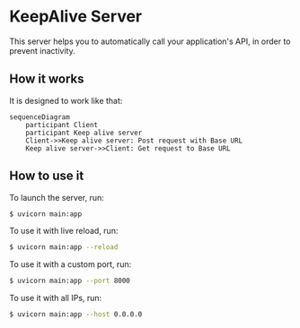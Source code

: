 # KeepAlive Server

This server helps you to automatically call your application's API, in order to prevent inactivity.


## How it works
It is designed to work like that:
```mermaid
sequenceDiagram
    participant Client
    participant Keep alive server
    Client->>Keep alive server: Post request with Base URL
    Keep alive server->>Client: Get request to Base URL
```

## How to use it

To launch the server, run:
```bash
$ uvicorn main:app
```

To use it with live reload, run:
```bash
$ uvicorn main:app --reload
```

To use it with a custom port, run:
```bash
$ uvicorn main:app --port 8000
```

To use it with all IPs, run:
```bash
$ uvicorn main:app --host 0.0.0.0
```
